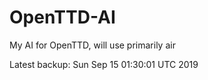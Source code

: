 # OpenTTD-AI
My AI for OpenTTD, will use primarily air

Latest backup: Sun Sep 15 01:30:01 UTC 2019
